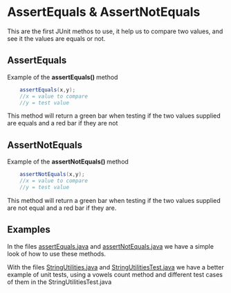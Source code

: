# AssertEquals & AssertNotEquals
This are the first JUnit methos to use, it help us to compare two values, and see it the values are equals or not.
## AssertEquals
Example of the <b>assertEquals() </b> method
``` java
    assertEquals(x,y);
    //x = value to compare
    //y = test value
```
This method will return a green bar when testing if the two values supplied are equals and a red bar if they are not

## AssertNotEquals
Example of the <b>assertNotEquals() </b> method
``` java
    assertNotEquals(x,y);
    //x = value to compare
    //y = test value
```
This method will return a green bar when testing if the two values supplied are not equal and a red bar if they are.

## Examples
In the files [assertEquals.java](test/assertEquals.java) and [assertNotEquals.java](test/assertNotEquals.java) we have a simple look of how to use these methods.

With the files [StringUtilities.java](test/StringUtilities.java) and [StringUtilitiesTest.java](test/StringUtilitiesTest.java) we have a better example of unit tests, using a vowels count method and different test cases of them in the StringUtilitiesTest.java 